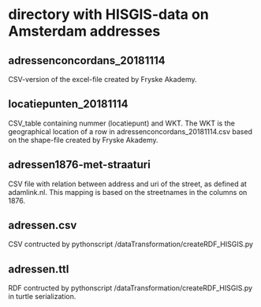 # directory with HISGIS-data on Amsterdam addresses

## adressenconcordans_20181114
CSV-version of the excel-file created by Fryske Akademy.

## locatiepunten_20181114
CSV_table containing nummer (locatiepunt) and WKT. The WKT is the geographical location of a row in adressenconcordans_20181114.csv based on the shape-file created by Fryske Akademy.

## adressen1876-met-straaturi
CSV file with relation between address and uri of the street, as defined at adamlink.nl. This mapping is based on the streetnames in the columns on 1876.

## adressen.csv
CSV contructed by pythonscript /dataTransformation/createRDF_HISGIS.py

## adressen.ttl
RDF contructed by pythonscript /dataTransformation/createRDF_HISGIS.py in turtle serialization.
